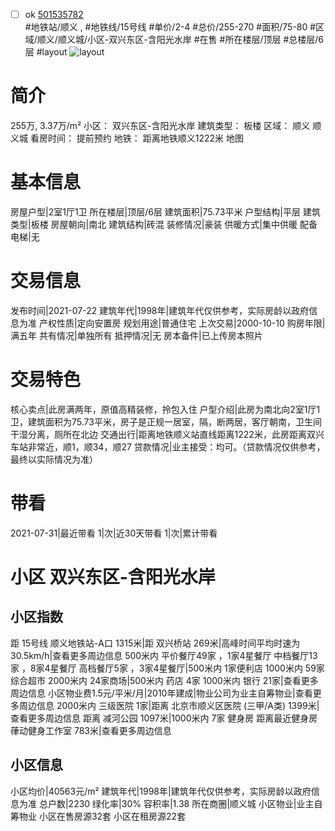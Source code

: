 - [ ] ok [501535782](https://bj.5i5j.com/ershoufang/501535782.html)  
 #地铁站/顺义 ,  #地铁线/15号线
#单价/2-4 #总价/255-270 #面积/75-80   #区域/顺义/顺义城/小区-双兴东区-含阳光水岸 #在售 #所在楼层/顶层 #总楼层/6层 #layout 
![layout](http://image2a.5i5j.com/bdir/layout/4f313e68135c44a6bd070e0f273738bb.jpg_P5.jpg) 
# 简介 
 255万,  3.37万/m² 
小区： 双兴东区-含阳光水岸
建筑类型： 板楼
区域： 顺义 顺义城
看房时间： 提前预约
地铁： 距离地铁顺义1222米 地图
# 基本信息 
 房屋户型|2室1厅1卫
所在楼层|顶层/6层
建筑面积|75.73平米
户型结构|平层
建筑类型|板楼
房屋朝向|南北
建筑结构|砖混
装修情况|豪装
供暖方式|集中供暖
配备电梯|无
# 交易信息 
 发布时间|2021-07-22
建筑年代|1998年|建筑年代仅供参考，实际房龄以政府信息为准
产权性质|定向安置房
规划用途|普通住宅
上次交易|2000-10-10
购房年限|满五年
共有情况|单独所有
抵押情况|无
房本备件|已上传房本照片
# 交易特色 
 核心卖点|此房满两年，原值高精装修，拎包入住
户型介绍|此房为南北向2室1厅1卫，建筑面积为75.73平米，房子是正规一居室，隔，断两居，客厅朝南，卫生间干湿分离，厕所在北边
交通出行|距离地铁顺义站直线距离1222米，此房距离双兴车站非常近，顺1，顺34，顺27
贷款情况|业主接受：均可。（贷款情况仅供参考，最终以实际情况为准）
# 带看 
 2021-07-31|最近带看	 1|次|近30天带看	 1|次|累计带看
# 小区 双兴东区-含阳光水岸
## 小区指数 
 距 15号线 顺义地铁站-A口 1315米|距 双兴桥站 269米|高峰时间平均时速为30.5km/h|查看更多周边信息
500米内 平价餐厅49家 ，1家4星餐厅
中档餐厅13家 ，8家4星餐厅
高档餐厅5家 ，3家4星餐厅|500米内 1家便利店
1000米内 59家综合超市
2000米内 24家商场|500米内 药店 4家
1000米内 银行 21家|查看更多周边信息
小区物业费1.5元/平米/月|2010年建成|物业公司为业主自筹物业|查看更多周边信息
2000米内 三级医院 1家|距离 北京市顺义区医院 (三甲/A类) 1399米|查看更多周边信息
距离 减河公园 1097米|1000米内 7家 健身房
距离最近健身房葎动健身工作室 783米|查看更多周边信息
## 小区信息 
 小区均价|40563元/m²
建筑年代|1998年|建筑年代仅供参考，实际房龄以政府信息为准
总户数|2230
绿化率|30%
容积率|1.38
所在商圈|顺义城
小区物业|业主自筹物业
小区在售房源32套
小区在租房源22套
